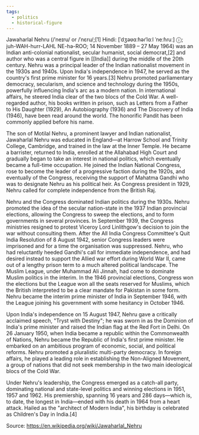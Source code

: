 ```yaml
---
tags:
  - politics
  - historical-figure
---
```

Jawaharlal Nehru (/ˈneɪru/ or /ˈnɛru/;[1] Hindi: [ˈdʒəʋɑːɦəɾˈlɑːl ˈneːɦɾuː] ⓘ; juh-WAH-hurr-LAHL NE-hǝ-ROO; 14 November 1889 – 27 May 1964) was an Indian anti-colonial nationalist, secular humanist, social democrat,[2] and author who was a central figure in [[India]] during the middle of the 20th century. Nehru was a principal leader of the Indian nationalist movement in the 1930s and 1940s. Upon India's independence in 1947, he served as the country's first prime minister for 16 years.[3] Nehru promoted parliamentary democracy, secularism, and science and technology during the 1950s, powerfully influencing India's arc as a modern nation. In international affairs, he steered India clear of the two blocs of the Cold War. A well-regarded author, his books written in prison, such as Letters from a Father to His Daughter (1929), An Autobiography (1936) and The Discovery of India (1946), have been read around the world. The honorific Pandit has been commonly applied before his name.

The son of Motilal Nehru, a prominent lawyer and Indian nationalist, Jawaharlal Nehru was educated in England—at Harrow School and Trinity College, Cambridge, and trained in the law at the Inner Temple. He became a barrister, returned to India, enrolled at the Allahabad High Court and gradually began to take an interest in national politics, which eventually became a full-time occupation. He joined the Indian National Congress, rose to become the leader of a progressive faction during the 1920s, and eventually of the Congress, receiving the support of Mahatma Gandhi who was to designate Nehru as his political heir. As Congress president in 1929, Nehru called for complete independence from the British Raj.

Nehru and the Congress dominated Indian politics during the 1930s. Nehru promoted the idea of the secular nation-state in the 1937 Indian provincial elections, allowing the Congress to sweep the elections, and to form governments in several provinces. In September 1939, the Congress ministries resigned to protest Viceroy Lord Linlithgow's decision to join the war without consulting them. After the All India Congress Committee's Quit India Resolution of 8 August 1942, senior Congress leaders were imprisoned and for a time the organisation was suppressed. Nehru, who had reluctantly heeded Gandhi's call for immediate independence, and had desired instead to support the Allied war effort during World War II, came out of a lengthy prison term to a much altered political landscape. The Muslim League, under Muhammad Ali Jinnah, had come to dominate Muslim politics in the interim. In the 1946 provincial elections, Congress won the elections but the League won all the seats reserved for Muslims, which the British interpreted to be a clear mandate for Pakistan in some form. Nehru became the interim prime minister of India in September 1946, with the League joining his government with some hesitancy in October 1946.

Upon India's independence on 15 August 1947, Nehru gave a critically acclaimed speech, "Tryst with Destiny"; he was sworn in as the Dominion of India's prime minister and raised the Indian flag at the Red Fort in Delhi. On 26 January 1950, when India became a republic within the Commonwealth of Nations, Nehru became the Republic of India's first prime minister. He embarked on an ambitious program of economic, social, and political reforms. Nehru promoted a pluralistic multi-party democracy. In foreign affairs, he played a leading role in establishing the Non-Aligned Movement, a group of nations that did not seek membership in the two main ideological blocs of the Cold War.

Under Nehru's leadership, the Congress emerged as a catch-all party, dominating national and state-level politics and winning elections in 1951, 1957 and 1962. His premiership, spanning 16 years and 286 days—which is, to date, the longest in India—ended with his death in 1964 from a heart attack. Hailed as the "architect of Modern India", his birthday is celebrated as Children's Day in India.[4] 

Source: https://en.wikipedia.org/wiki/Jawaharlal_Nehru